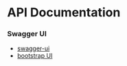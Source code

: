 # API Documentation

### Swagger UI

* [swagger-ui](http://localhost:8080/swagger-ui.html)
* [bootstrap UI](http://localhost:8080/doc.html)
